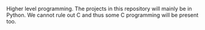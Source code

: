 Higher level programming.
The projects in this repository will mainly be in Python. We cannot rule out C and thus some C programming will be present too.
